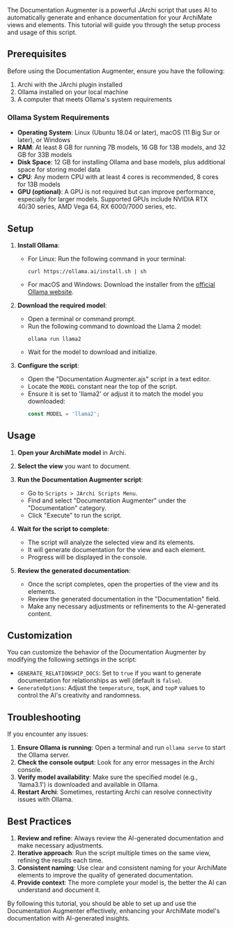 The Documentation Augmenter is a powerful JArchi script that uses AI to automatically generate and enhance documentation for your ArchiMate views and elements. This tutorial will guide you through the setup process and usage of this script.

## Prerequisites

Before using the Documentation Augmenter, ensure you have the following:

1. Archi with the JArchi plugin installed
2. Ollama installed on your local machine
3. A computer that meets Ollama's system requirements

### Ollama System Requirements

- **Operating System**: Linux (Ubuntu 18.04 or later), macOS (11 Big Sur or later), or Windows
- **RAM**: At least 8 GB for running 7B models, 16 GB for 13B models, and 32 GB for 33B models
- **Disk Space**: 12 GB for installing Ollama and base models, plus additional space for storing model data
- **CPU**: Any modern CPU with at least 4 cores is recommended, 8 cores for 13B models
- **GPU (optional)**: A GPU is not required but can improve performance, especially for larger models. Supported GPUs include NVIDIA RTX 40/30 series, AMD Vega 64, RX 6000/7000 series, etc.

## Setup

1. **Install Ollama**:
   - For Linux: Run the following command in your terminal:
     ```
     curl https://ollama.ai/install.sh | sh
     ```
   - For macOS and Windows: Download the installer from the [official Ollama website](https://ollama.ai).

2. **Download the required model**:
   - Open a terminal or command prompt.
   - Run the following command to download the Llama 2 model:
     ```
     ollama run llama2
     ```
   - Wait for the model to download and initialize.

3. **Configure the script**:
   - Open the "Documentation Augmenter.ajs" script in a text editor.
   - Locate the `MODEL` constant near the top of the script.
   - Ensure it is set to 'llama2' or adjust it to match the model you downloaded:
     ```javascript
     const MODEL = 'llama2';
     ```

## Usage

1. **Open your ArchiMate model** in Archi.

2. **Select the view** you want to document.

3. **Run the Documentation Augmenter script**:
   - Go to `Scripts > JArchi Scripts Menu`.
   - Find and select "Documentation Augmenter" under the "Documentation" category.
   - Click "Execute" to run the script.

4. **Wait for the script to complete**:
   - The script will analyze the selected view and its elements.
   - It will generate documentation for the view and each element.
   - Progress will be displayed in the console.

5. **Review the generated documentation**:
   - Once the script completes, open the properties of the view and its elements.
   - Review the generated documentation in the "Documentation" field.
   - Make any necessary adjustments or refinements to the AI-generated content.

## Customization

You can customize the behavior of the Documentation Augmenter by modifying the following settings in the script:

- `GENERATE_RELATIONSHIP_DOCS`: Set to `true` if you want to generate documentation for relationships as well (default is `false`).
- `GenerateOptions`: Adjust the `temperature`, `topK`, and `topP` values to control the AI's creativity and randomness.

## Troubleshooting

If you encounter any issues:

1. **Ensure Ollama is running**: Open a terminal and run `ollama serve` to start the Ollama server.
2. **Check the console output**: Look for any error messages in the Archi console.
3. **Verify model availability**: Make sure the specified model (e.g., 'llama3.1') is downloaded and available in Ollama.
4. **Restart Archi**: Sometimes, restarting Archi can resolve connectivity issues with Ollama.

## Best Practices

1. **Review and refine**: Always review the AI-generated documentation and make necessary adjustments.
2. **Iterative approach**: Run the script multiple times on the same view, refining the results each time.
3. **Consistent naming**: Use clear and consistent naming for your ArchiMate elements to improve the quality of generated documentation.
4. **Provide context**: The more complete your model is, the better the AI can understand and document it.

By following this tutorial, you should be able to set up and use the Documentation Augmenter effectively, enhancing your ArchiMate model's documentation with AI-generated insights.